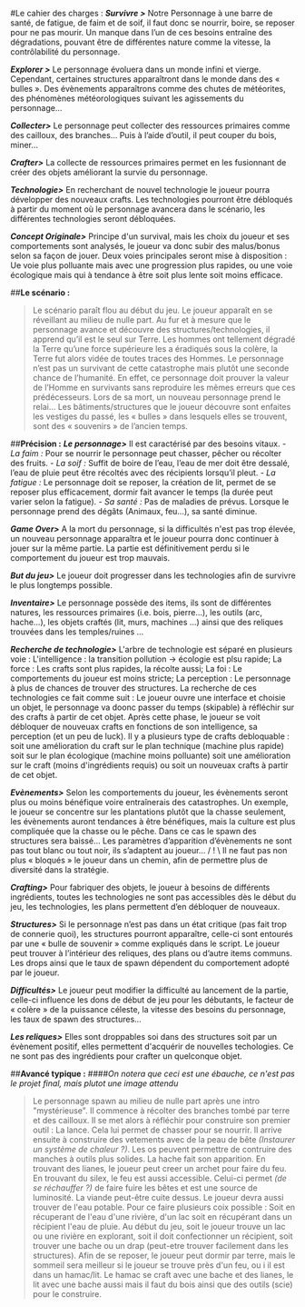 
#Le cahier des charges : 
***Survivre >*** Notre Personnage à une barre de santé, de fatigue, de faim et de soif, il faut donc se nourrir, boire, se reposer pour ne pas mourir. Un manque dans l’un de ces besoins entraîne des dégradations, pouvant être de différentes nature comme la vitesse, la contrôlabilité du personnage. 

***Explorer >*** Le personnage évoluera dans un monde infini et vierge. Cependant, certaines structures apparaîtront dans le monde dans des « bulles ». Des évènements apparaîtrons comme des chutes de météorites, des phénomènes météorologiques suivant les agissements du personnage…

***Collecter>*** Le personnage peut collecter des ressources primaires comme des cailloux, des branches… Puis à l’aide d’outil, il peut couper du bois, miner… 

***Crafter>*** La collecte de ressources primaires permet en les fusionnant de créer des objets améliorant la survie du personnage. 

***Technologie>*** En recherchant de nouvel technologie le joueur pourra développer des nouveaux crafts. Les technologies pourront être débloqués à partir du moment où le personnage avancera dans le scénario, les différentes technologies seront débloquées.

***Concept Originale>*** Principe d'un survival, mais les choix du joueur et ses comportements sont analysés, le joueur va donc subir des malus/bonus selon sa façon de jouer. Deux voies principales seront mise à disposition : Ue voie plus polluante mais avec une progression plus rapides, ou une voie écologique mais qui à tendance à être soit plus lente soit moins efficace. 

##**Le scénario :**
>Le scénario paraît flou au début du jeu. Le joueur apparaît en se réveillant au milieu de nulle part. Au fur et à mesure que le personnage avance et découvre des structures/technologies, il apprend qu’il est le seul sur Terre. Les hommes ont tellement dégradé la Terre qu’une force supérieure les a éradiqués sous la colère, la Terre fut alors vidée de toutes traces des Hommes. Le personnage n’est pas un survivant de cette catastrophe mais plutôt une seconde chance de l’humanité. En effet, ce personnage doit prouver la valeur de l’Homme en survivants sans reproduire les mêmes erreurs que ces prédécesseurs. Lors de sa mort, un nouveau personnage prend le relai… Les bâtiments/structures que le joueur découvre sont enfaites les vestiges du passé, les « bulles » dans lesquels elles se trouvent, sont des « souvenirs » de l’ancien temps.

##**Précision :** 
***Le personnage>*** Il est caractérisé par des besoins vitaux.
*-	La faim :* Pour se nourrir le personnage peut chasser, pêcher ou récolter des fruits.
*-	La soif :* Suffit de boire de l’eau, l’eau de mer doit être dessalé, l’eau de pluie peut être récoltés avec des récipients lorsqu’il pleut.
*-	La fatigue :* Le personnage doit se reposer, la création de lit, permet de se reposer plus efficacement, dormir fait avancer le temps (la durée peut varier selon la fatigue).
*-	Sa santé :* Pas de maladies de prévus. Lorsque le personnage prend des dégâts (Animaux, feu…), sa santé diminue.

***Game Over>*** A la mort du personnage, si la difficultés n'est pas trop élevée, un nouveau personnage apparaîtra et le joueur pourra donc continuer à jouer sur la même partie. La partie est définitivement perdu si le comportement du joueur est trop mauvais.

***But du jeu>*** Le joueur doit progresser dans les technologies afin de survivre le plus longtemps possible.

***Inventaire>*** Le personnage possède des items, ils sont de différentes natures, les ressources primaires (i.e. bois, pierre…), les outils (arc, hache…), les objets craftés (lit, murs, machines …) ainsi que des reliques trouvées dans les temples/ruines …

***Recherche de technologie>*** L'arbre de technologie est séparé en plusieurs voie : L'intelligence : la transition pollution -> écologie est plsu rapide; La force : Les crafts sont plus rapides, la récolte aussi; La foi : Le comportements du joueur est moins stricte; La perception : Le personnage à plus de chances de trouver des structures. La recherche de ces technologies ce fait comme suit : Le joueur ouvre une interface et choisie un objet, le personnage va doonc passer du temps (skipable) à réfléchir sur des crafts à partir de cet objet. Après cette phase, le joueur se voit débloquer de nouveuax crafts en fonctions de son intelligence, sa perception (et un peu de luck). Il y a plusieurs type de crafts debloquable : soit une amélioration du craft sur le plan technique (machine plus rapide) soit sur le plan écologique (machine moins polluante) soit une amélioration sur le craft (moins d'ingrédients requis) ou soit un nouveuax crafts à partir de cet objet.

***Evènements>*** Selon les comportements du joueur, les évènements seront plus ou moins bénéfique voire entraînerais des catastrophes. Un exemple, le joueur se concentre sur les plantations plutôt que la chasse seulement, les évènements auront tendances à être bénéfiques, mais la culture est plus compliquée que la chasse ou le pêche. Dans ce cas le spawn des structures sera baissé… Les paramètres d’apparition d’évènements ne sont pas tout blanc ou tout noir, ils s’adaptent au joueur… / ! \ Il ne faut pas non plus « bloqués » le joueur dans un chemin, afin de permettre plus de diversité dans la stratégie.

***Crafting>*** Pour fabriquer des objets, le joueur à besoins de différents ingrédients, toutes les technologies ne sont pas accessibles dès le début du jeu, les technologies, les plans permettent d’en débloquer de nouveaux. 

***Structures>*** Si le personnage n’est pas dans un état critique (pas fait trop de connerie quoi), les structures pourront apparaître,  celle-ci sont entourés par une « bulle de souvenir » comme expliqués dans le script. Le joueur peut trouver à l’intérieur des reliques, des plans ou d’autre items communs. Les drops ainsi que le taux de spawn dépendent du comportement adopté par le joueur.

***Difficultés>*** Le joueur peut modifier la difficulté au lancement de la partie, celle-ci influence les dons de début de jeu pour les débutants, le facteur de « colère » de la puissance céleste, la vitesse des besoins du personnage, les taux de spawn des structures…

***Les reliques>*** Elles sont droppables soi dans des structures soit par un évènement positif, elles permettent d'acquérir de nouvelles techologies. Ce ne sont pas des ingrédients pour crafter un quelconque objet.

##**Avancé typique :**
####*On notera que ceci est une ébauche, ce n'est pas le projet final, mais plutot une image attendu*
>Le personnage spawn au milieu de nulle part après une intro "mystérieuse". Il commence à récolter des branches tombé par terre et des cailloux. Il se met alors à réfléchir pour construire son premier outil : La lance. Cela lui permet de chasser pour se nourrir. Il arrive ensuite à construire des vetements avec de la peau de bête *(Instaurer un système de chaleur ?)*. Les os peuvent permettre de contruire des manches à outils plus solides. La hache fait son apparition. En trouvant des lianes, le joueur peut creer un archet pour faire du feu. En trouvant du silex, le feu est aussi accessible. Celui-ci permet *(de se réchauffer ?)* de faire fuire les bêtes et est une source de luminosité. La viande peut-être cuite dessus. Le joueur devra aussi trouver de l'eau potable. Pour ce faire plusieurs coix possible : Soit en récuperant de l'eau d'une rivière, d'un lac soit en récupérant dans un récipient l'eau de pluie. Au début du jeu, soit le joueur trouve un lac ou une rivière en explorant, soit il doit confectionner un récipient, soit trouver une bache ou un drap (peut-etre trouver facilement dans les structures). Afin de se reposer, le joueur peut dormir par terre, mais le sommeil sera meilleur si le joueur se trouve près d'un feu, ou i il est dans un hamac/lit. Le hamac se craft avec une bache et des lianes, le lit avec une bache aussi mais il faut du bois ainsi que des outils (scie) pour le construire.
